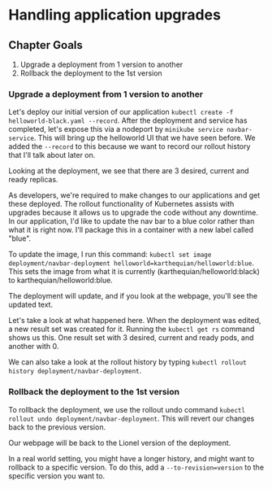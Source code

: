 # Handling application upgrades

## Chapter Goals

1. Upgrade a deployment from 1 version to another
2. Rollback the deployment to the 1st version

### Upgrade a deployment from 1 version to another

Let's deploy our initial version of our application `kubectl create -f helloworld-black.yaml --record`. After the deployment and service has completed, let's expose this via a nodeport by `minikube service navbar-service`. This will bring up the helloworld UI that we have seen before. We added the `--record` to this because we want to record our rollout history that I'll talk about later on.

Looking at the deployment, we see that there are 3 desired, current and ready replicas.

As developers, we're required to make changes to our applications and get these deployed. The rollout functionality of Kubernetes assists with upgrades because it allows us to upgrade the code without any downtime. In our application, I'd like to update the nav bar to a blue color rather than what it is right now. I'll package this in a container with a new label called "blue".

To update the image, I run this command: `kubectl set image deployment/navbar-deployment helloworld=karthequian/helloworld:blue`. This sets the image from what it is currently (karthequian/helloworld:black) to karthequian/helloworld:blue.

The deployment will update, and if you look at the webpage, you'll see the updated text.

Let's take a look at what happened here. When the deployment was edited, a new result set was created for it. Running the `kubectl get rs` command shows us this. One result set with 3 desired, current and ready pods, and another with 0.

We can also take a look at the rollout history by typing `kubectl rollout history deployment/navbar-deployment`.

### Rollback the deployment to the 1st version

To rollback the deployment, we use the rollout undo command `kubectl rollout undo deployment/navbar-deployment`. This will revert our changes back to the previous version.

Our webpage will be back to the Lionel version of the deployment.

In a real world setting, you might have a longer history, and might want to rollback to a specific version. To do this, add a `--to-revision=version` to the specific version you want to.
